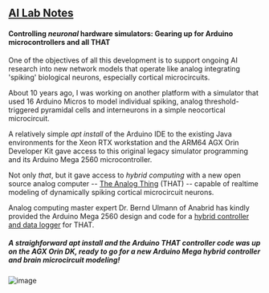 ## <u>AI Lab Notes</u>

#### **Controlling *neuronal* hardware simulators:** Gearing up for Arduino microcontrollers and all **THAT**

One of the objectives of all this development 
is to support ongoing AI research into new network models that operate like analog integrating 'spiking' biological neurons, especially cortical microcircuits. 

About 10 years ago, I was working on another platform with a simulator that used 16 Arduino Micros to model individual spiking, analog threshold-triggered pyramidal cells and interneurons in a simple neocortical microcircuit.  

A relatively simple *apt install* of the Arduino IDE to the existing Java environments for the Xeon RTX workstation and the ARM64 AGX Orin Developer Kit gave access to this original legacy simulator programming and its Arduino Mega 2560 microcontroller.

Not only *that*, but it gave access to *hybrid computing* with a new open source analog computer -- [The Analog Thing](https://the-analog-thing.org/) (THAT) -- capable of realtime modeling of dynamically spiking cortical microcircuit neurons.  

Analog computing master expert Dr. Bernd Ulmann of Anabrid has kindly provided the Arduino Mega 2560 design and code for a [hybrid controller and data logger](https://github.com/anabrid/hardware/tree/main/the-analog-thing/arduino_2650_hybrid_controller) for THAT.

##### A straighforward apt install and the Arduino THAT controller code was up on the AGX Orin DK, ready to go for a new Arduino Mega hybrid controller and brain microcircuit modeling!
![image](https://user-images.githubusercontent.com/71346897/209422743-8bd2314a-04fa-46f0-9b8c-a72afa013f2d.png)
